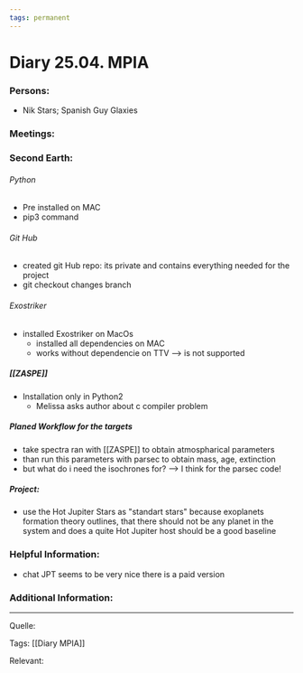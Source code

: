 ```yaml
---
tags: permanent
---
```


# Diary 25.04. MPIA

### Persons: 
- Nik Stars; Spanish Guy Glaxies

### Meetings: 

### Second Earth: 

###### Python
- Pre installed on MAC
- pip3 command 


###### Git Hub 
- created git Hub repo: its private and contains everything needed for the project 
-  git checkout changes branch 

###### Exostriker 

- installed Exostriker on MacOs 
	- installed all dependencies on MAC
	- works without dependencie on TTV --> is not supported 

##### [[ZASPE]]

- Installation only in Python2 
	- Melissa asks author about c compiler problem 


##### Planed Workflow for the targets

- take spectra ran with [[ZASPE]] to obtain atmospharical parameters 
- than run this parameters with parsec to obtain mass, age, extinction 
- but what do i need the isochrones for? --> I think for the parsec code! 

##### Project: 

- use the Hot Jupiter Stars as "standart stars" because exoplanets formation theory outlines, that there should not be any planet in the system and does a quite Hot Jupiter host should be a good baseline 



### Helpful Information: 

- chat JPT seems to be very nice there is a paid version

### Additional Information: 


*** 

Quelle: 


Tags: [[Diary MPIA]]


Relevant: 